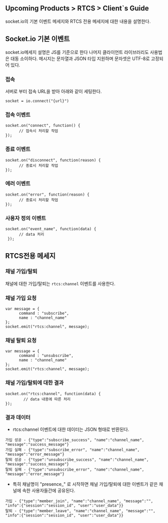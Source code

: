 ## Upcoming Products > RTCS > Client`s Guide
socket.io의 기본 이벤트 메세지와 RTCS 전용 메세지에 대한 내용을 설명한다.

## Socket.io 기본 이벤트
socket.io메세지 설명은 JS를 기준으로 한다 나머지 클라이언트 라이브러리도 사용법은 대동 소이하다. 메시지는 문자열과 JSON 타입 지원하며 문자셋은 UTF-8로 고정되어 있다.

### 접속
서버로 부터 접속 URL을 받아 아래와 같이 세팅한다.
```
socket = io.connect("{url}")
```

### 접속 이벤트
```
socket.on("connect", function() {
      // 접속시 처리할 작업
});
```

### 종료 이벤트
```
socket.on("disconnect", function(reason) {
      // 종료시 처리할 작업
});
```

### 에러 이벤트
```
socket.on("error", function(reason) {
      // 종료시 처리할 작업
});
```

### 사용자 정의 이벤트
```
socket.on("event_name", function(data) {
      // data 처리
 });
```

## RTCS전용 메세지
### 채널 가입/탈퇴
채널에 대한 가입/탈퇴는 `rtcs:channel` 이벤트를 사용한다.

### 채널 가입 요청
```
var message = {
      command : "subscribe",
      name : "channel_name"
};
socket.emit("rtcs:channel", message);
```



### 채널 탈퇴 요청
```
var message = {
      command : "unsubscribe",
      name : "channel_name"
};
socket.emit("rtcs:channel", message);
```

### 채널 가입/탈퇴에 대한 결과
```
socket.on("rtcs:channel", function(data) {
        // data 내용에 따른 처리
});
```

### 결과 데이터
* rtcs:channel 이벤트에 대한 데이터는 JSON 형태로 반환된다.
```
가입 성공 - {"type":"subscribe_success", "name":"channel_name", "message":"success_message"}
가입 실패 - {"type":"subscribe_error", "name":"channel_name", "message":"error_message"}
탈퇴 성공 - {"type":"unsubscribe_success", "name":"channel_name", "message":"success_message"}
탈퇴 실패 - {"type":"unsubscribe_error", "name":"channel_name", "message":"error_message"}
```
* 특히 채널명이 "presence_" 로 시작하면 채널 가입/탈퇴에 대한 이벤트가 같은 채널에 속한 사용자들간에 공유된다.
```
가입 - {"type":"member_join", "name":"channel_name", "message":"", "info":{"session":"session_id", "user":"user_data"}}
탈퇴 - {"type":"member_leave", "name":"channel_name", "message":"", "info":{"session":"session_id", "user":"user_data"}}
```
